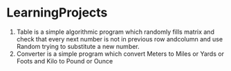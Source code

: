 # LearningProjects
1. Table is a simple algorithmic program which randomly fills matrix and 
check that every next number is not in previous row andcolumn and 
use Random trying to substitute a new number.
2. Converter is a simple program which convert Meters to Miles or Yards or Foots and Kilo to Pound or Ounce
